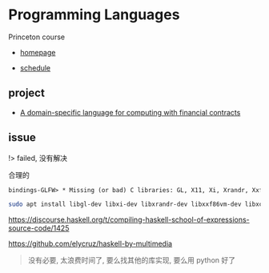 # Programming Languages

Princeton course

- [homepage](https://www.cs.princeton.edu/~dpw/cos441-11/index.html)

- [schedule](https://www.cs.princeton.edu/~dpw/cos441-11/schedule.htm)

## project

- [A domain-specific language for computing with financial contracts](https://rucore.libraries.rutgers.edu/rutgers-lib/23837/PDF/1/play/)

## issue

!> failed, 没有解决

合理的

```txt
bindings-GLFW> * Missing (or bad) C libraries: GL, X11, Xi, Xrandr, Xxf86vm, Xcursor, Xinerama
```

```bash
sudo apt install libgl-dev libxi-dev libxrandr-dev libxxf86vm-dev libxcursor-dev libxinerama-dev libglu-dev
```

https://discourse.haskell.org/t/compiling-haskell-school-of-expressions-source-code/1425

https://github.com/elycruz/haskell-by-multimedia

> 没有必要, 太浪费时间了, 要么找其他的库实现, 要么用 python 好了

